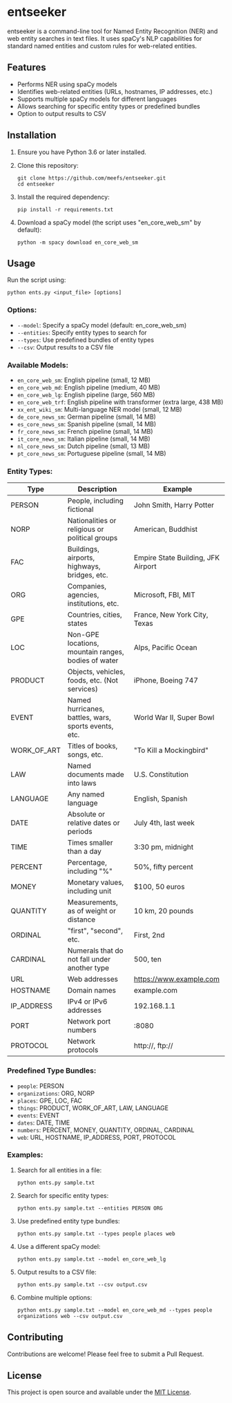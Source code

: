 # entseeker 

entseeker is a command-line tool for Named Entity Recognition (NER) and web entity searches in text files. It uses spaCy's NLP capabilities for standard named entities and custom rules for web-related entities.

## Features

- Performs NER using spaCy models
- Identifies web-related entities (URLs, hostnames, IP addresses, etc.)
- Supports multiple spaCy models for different languages
- Allows searching for specific entity types or predefined bundles
- Option to output results to CSV

## Installation

1. Ensure you have Python 3.6 or later installed.

2. Clone this repository:
   ```
   git clone https://github.com/meefs/entseeker.git
   cd entseeker
   ```

3. Install the required dependency:
   ```
   pip install -r requirements.txt
   ```

4. Download a spaCy model (the script uses "en_core_web_sm" by default):
   ```
   python -m spacy download en_core_web_sm
   ```

## Usage

Run the script using:

```
python ents.py <input_file> [options]
```

### Options:

- `--model`: Specify a spaCy model (default: en_core_web_sm)
- `--entities`: Specify entity types to search for
- `--types`: Use predefined bundles of entity types
- `--csv`: Output results to a CSV file

### Available Models:

- `en_core_web_sm`: English pipeline (small, 12 MB)
- `en_core_web_md`: English pipeline (medium, 40 MB)
- `en_core_web_lg`: English pipeline (large, 560 MB)
- `en_core_web_trf`: English pipeline with transformer (extra large, 438 MB)
- `xx_ent_wiki_sm`: Multi-language NER model (small, 12 MB)
- `de_core_news_sm`: German pipeline (small, 14 MB)
- `es_core_news_sm`: Spanish pipeline (small, 14 MB)
- `fr_core_news_sm`: French pipeline (small, 14 MB)
- `it_core_news_sm`: Italian pipeline (small, 14 MB)
- `nl_core_news_sm`: Dutch pipeline (small, 13 MB)
- `pt_core_news_sm`: Portuguese pipeline (small, 14 MB)

### Entity Types:

| Type | Description | Example |
|------|-------------|---------|
| PERSON | People, including fictional | John Smith, Harry Potter |
| NORP | Nationalities or religious or political groups | American, Buddhist |
| FAC | Buildings, airports, highways, bridges, etc. | Empire State Building, JFK Airport |
| ORG | Companies, agencies, institutions, etc. | Microsoft, FBI, MIT |
| GPE | Countries, cities, states | France, New York City, Texas |
| LOC | Non-GPE locations, mountain ranges, bodies of water | Alps, Pacific Ocean |
| PRODUCT | Objects, vehicles, foods, etc. (Not services) | iPhone, Boeing 747 |
| EVENT | Named hurricanes, battles, wars, sports events, etc. | World War II, Super Bowl |
| WORK_OF_ART | Titles of books, songs, etc. | "To Kill a Mockingbird" |
| LAW | Named documents made into laws | U.S. Constitution |
| LANGUAGE | Any named language | English, Spanish |
| DATE | Absolute or relative dates or periods | July 4th, last week |
| TIME | Times smaller than a day | 3:30 pm, midnight |
| PERCENT | Percentage, including "%" | 50%, fifty percent |
| MONEY | Monetary values, including unit | $100, 50 euros |
| QUANTITY | Measurements, as of weight or distance | 10 km, 20 pounds |
| ORDINAL | "first", "second", etc. | First, 2nd |
| CARDINAL | Numerals that do not fall under another type | 500, ten |
| URL | Web addresses | https://www.example.com |
| HOSTNAME | Domain names | example.com |
| IP_ADDRESS | IPv4 or IPv6 addresses | 192.168.1.1 |
| PORT | Network port numbers | :8080 |
| PROTOCOL | Network protocols | http://, ftp:// |

### Predefined Type Bundles:

- `people`: PERSON
- `organizations`: ORG, NORP
- `places`: GPE, LOC, FAC
- `things`: PRODUCT, WORK_OF_ART, LAW, LANGUAGE
- `events`: EVENT
- `dates`: DATE, TIME
- `numbers`: PERCENT, MONEY, QUANTITY, ORDINAL, CARDINAL
- `web`: URL, HOSTNAME, IP_ADDRESS, PORT, PROTOCOL

### Examples:

1. Search for all entities in a file:
   ```
   python ents.py sample.txt
   ```

2. Search for specific entity types:
   ```
   python ents.py sample.txt --entities PERSON ORG
   ```

3. Use predefined entity type bundles:
   ```
   python ents.py sample.txt --types people places web
   ```

4. Use a different spaCy model:
   ```
   python ents.py sample.txt --model en_core_web_lg
   ```

5. Output results to a CSV file:
   ```
   python ents.py sample.txt --csv output.csv
   ```

6. Combine multiple options:
   ```
   python ents.py sample.txt --model en_core_web_md --types people organizations web --csv output.csv
   ```

## Contributing

Contributions are welcome! Please feel free to submit a Pull Request.

## License

This project is open source and available under the [MIT License](LICENSE).
